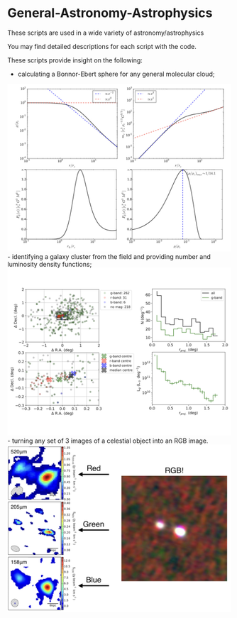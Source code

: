# General-Astronomy-Astrophysics
These scripts are used in a wide variety of astronomy/astrophysics

You may find detailed descriptions for each script with the code.

These scripts provide insight on the following:
- calculating a Bonnor-Ebert sphere for any general molecular cloud;
<img src="images/BE.jpeg" width=750>
- identifying a galaxy cluster from the field and providing number and luminosity density functions;
<img src="images/coma.jpeg" width=750>
- turning any set of 3 images of a celestial object into an RGB image.
<img src="images/RGB.jpeg" width=750>
